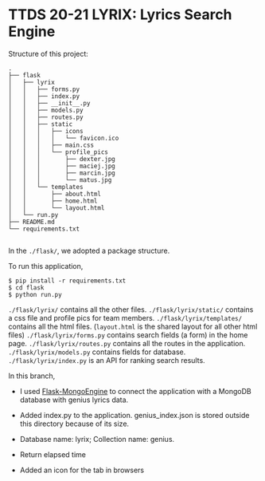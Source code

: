 # TTDS 20-21 LYRIX: Lyrics Search Engine

Structure of this project:

```
.
├── flask
│   ├── lyrix
│   │   ├── forms.py
│   │   ├── index.py
│   │   ├── __init__.py
│   │   ├── models.py
│   │   ├── routes.py
│   │   ├── static
│   │   │   ├── icons
│   │   │   │   └── favicon.ico
│   │   │   ├── main.css
│   │   │   └── profile_pics
│   │   │       ├── dexter.jpg
│   │   │       ├── maciej.jpg
│   │   │       ├── marcin.jpg
│   │   │       └── matus.jpg
│   │   └── templates
│   │       ├── about.html
│   │       ├── home.html
│   │       └── layout.html
│   └── run.py
├── README.md
└── requirements.txt


```

In the `./flask/`, we adopted a package structure.

To run this application,

```
$ pip install -r requirements.txt
$ cd flask
$ python run.py
```
`./flask/lyrix/` contains all the other files. `./flask/lyrix/static/` contains a css file and profile pics for team members. `./flask/lyrix/templates/` contains all the html files.
(`layout.html` is the shared layout for all other html files) `./flask/lyrix/forms.py` contains search fields (a form) in the home page. 
`./flask/lyrix/routes.py` contains all the routes in the application. `./flask/lyrix/models.py` contains fields for database. `./flask/lyrix/index.py` is an API for ranking search results.

In this branch,
* I used [Flask-MongoEngine](http://docs.mongoengine.org/projects/flask-mongoengine/en/latest/) to connect the application 
  with a MongoDB database with genius lyrics data. 
  
* Added index.py to the application. genius_index.json is stored outside this directory because of its size.
* Database name: lyrix; Collection name: genius.
* Return elapsed time 
* Added an icon for the tab in browsers


